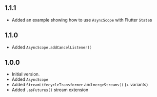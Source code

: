 ## 1.1.1

- Added an example showing how to use `AsyncScope` with Flutter `State`s

## 1.1.0

- Added `AsyncScope.addCancelListener()`

## 1.0.0

- Initial version.
- Added `AsyncScope`
- Added `StreamLifecycleTransformer` and `mergeStreams()` (+ variants)
- Added `.asFutures()` stream extension
